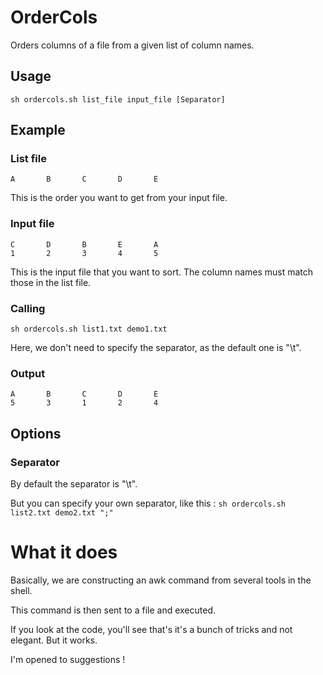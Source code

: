 OrderCols
=========

Orders columns of a file from a given list of column names.

Usage
-----

```shell
sh ordercols.sh list_file input_file [Separator]
```

Example
-----

### List file

    A       B       C       D       E

This is the order you want to get from your input file.

### Input file

    C       D       B       E       A
    1       2       3       4       5

This is the input file that you want to sort.
The column names must match those in the list file.

### Calling

`sh ordercols.sh list1.txt demo1.txt`

Here, we don't need to specify the separator, as the default one is "\t".

### Output

    A       B       C       D       E
    5       3       1       2       4

Options
-----

### Separator

By default the separator is "\t".

But you can specify your own separator, like this :
`sh ordercols.sh list2.txt demo2.txt ";"`

What it does
=====

Basically, we are constructing an awk command from several tools in the shell.

This command is then sent to a file and executed.

If you look at the code, you'll see that's it's a bunch of tricks and not elegant. But it works.

I'm opened to suggestions !
